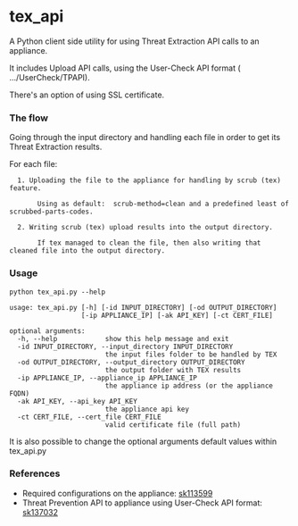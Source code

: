 # tex_api
A Python client side utility for using Threat Extraction API calls to an appliance.

It includes Upload API calls, using the User-Check API format ( …/UserCheck/TPAPI).

There's an option of using SSL certificate.

### The flow
Going through the input directory and handling each file in order to get its Threat Extraction results.

For each file:

      1. Uploading the file to the appliance for handling by scrub (tex) feature.

           Using as default:  scrub-method=clean and a predefined least of scrubbed-parts-codes.
    
      2. Writing scrub (tex) upload results into the output directory.
    
           If tex managed to clean the file, then also writing that cleaned file into the output directory.
    
### Usage
~~~~
python tex_api.py --help

usage: tex_api.py [-h] [-id INPUT_DIRECTORY] [-od OUTPUT_DIRECTORY]
                  [-ip APPLIANCE_IP] [-ak API_KEY] [-ct CERT_FILE]

optional arguments:
  -h, --help            show this help message and exit
  -id INPUT_DIRECTORY, --input_directory INPUT_DIRECTORY
                        the input files folder to be handled by TEX
  -od OUTPUT_DIRECTORY, --output_directory OUTPUT_DIRECTORY
                        the output folder with TEX results
  -ip APPLIANCE_IP, --appliance_ip APPLIANCE_IP
                        the appliance ip address (or the appliance FQDN)
  -ak API_KEY, --api_key API_KEY
                        the appliance api key
  -ct CERT_FILE, --cert_file CERT_FILE
                        valid certificate file (full path)
~~~~
It is also possible to change the optional arguments default values within tex_api.py

### References
* Required configurations on the appliance: [sk113599](https://supportcenter.checkpoint.com/supportcenter/portal?eventSubmit_doGoviewsolutiondetails=&solutionid=sk113599)
* Threat Prevention API to appliance using User-Check API format: [sk137032](https://supportcenter.checkpoint.com/supportcenter/portal?eventSubmit_doGoviewsolutiondetails=&solutionid=sk137032&partition=General&product=Threat)
